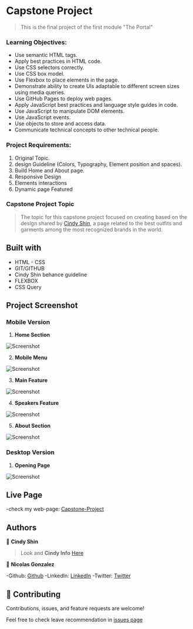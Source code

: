 # Capstone Project

>This is the final project of the first module "The Portal"

### Learning Objectives:
* Use semantic HTML tags.
* Apply best practices in HTML code.
* Use CSS selectors correctly.
* Use CSS box model.
* Use Flexbox to place elements in the page.
* Demonstrate ability to create UIs adaptable to different screen sizes using media queries.
* Use GitHub Pages to deploy web pages.
* Apply JavaScript best practices and language style guides in code.
* Use JavaScript to manipulate DOM elements.
* Use JavaScript events.
* Use objects to store and access data.
* Communicate technical concepts to other technical people.

### Project Requirements:
1. Original Topic.
2. design Guideline (Colors, Typography, Element position and spaces).
3. Build Home and About page.
4. Responsive Design 
5. Elements interactions
6. Dynamic page Featured


### Capstone Project Topic

> The topic for this capstone project focused on creating based on the design shared by [Cindy Shin](https://www.behance.net/adagio07), a page related to the best outfits and garments among the most recognized brands in the world. 

## Built with
* HTML - CSS
* GIT/GITHUB
* Cindy Shin behance guideline
* FLEXBOX
* CSS Query

## Project Screenshot

### Mobile Version

1. **Home Section**

![Screenshot](./src/project1.PNG)

2. **Mobile Menu**

![Screenshot](./src/project2.PNG)

3. **Main Feature**

![Screenshot](./src/project3.PNG)

4. **Speakers Feature**

![Screenshot](./src/project4.PNG)

5. **About Section**

![Screenshot](./src/project5.PNG)

### Desktop Version

1. **Opening Page**

![Screenshot](./src/projecta.PNG)

## Live Page
-check my web-page: [Capstone-Project](https://nicolaswg.github.io/Nicolas_Microverse_Portfolio/)

## Authors

👤 **Cindy Shin**
> Look and **Cindy Info** [Here](https://www.behance.net/adagio07/info)

👤 **Nicolas Gonzalez**

-Github: [Github](https://github.com/Nicolaswg)
-LinkedIn: [LinkedIn](https://www.linkedin.com/in/nicolas-gonzalez-8623461a0/)
-Twitter: [Twitter](https://twitter.com/Nicolas54146830)

## 🤝 Contributing

Contributions, issues, and feature requests are welcome!

Feel free to check leave recommendation in [issues page](https://github.com/Nicolaswg/Capstone-Project-1/issues)
